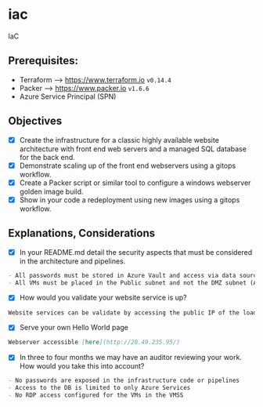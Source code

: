 # iac
IaC

## Prerequisites:

* Terraform --> https://www.terraform.io `v0.14.4`
* Packer --> https://www.packer.io `v1.6.6`
* Azure Service Principal (SPN)

## Objectives

- [x] Create the infrastructure for a classic highly available website architecture with front end web servers and a managed SQL database for the back end.
- [x] Demonstrate scaling up of the front end webservers using a gitops workflow.
- [x] Create a Packer script or similar tool to configure a windows webserver golden image build.
- [x] Show in your code a redeployment using new images using a gitops workflow.

## Explanations, Considerations

- [x] In your README.md detail the security aspects that must be considered in the architecture and pipelines.
```markdown
- All passwords must be stored in Azure Vault and access via data sources in Terraform (Pipeline)
- All VMs must be placed in the Public subnet and not the DMZ subnet (Architecture)
```
- [x] How would you validate your website service is up?
```markdown
Website services can be validate by accessing the public IP of the loadbalancer deployed. Validation can also be done by examining the Health State of the instances in the VMSS.
```  
- [x] Serve your own Hello World page
```markdown
Webserver accessible [here](http://20.49.235.95/)
```
- [x] In three to four months we may have an auditor reviewing your work. How would you take this into account?
```markdown
- No passwords are exposed in the infrastructure code or pipelines
- Access to the DB is limited to only Azure Services
- No RDP access configured for the VMs in the VMSS
```